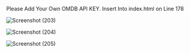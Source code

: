 Please Add Your Own OMDB API KEY. Insert Into index.html on Line 178

![Screenshot (203)](https://github.com/user-attachments/assets/53039dc3-003e-4b29-a74a-1f6be9e7ca67)


![Screenshot (204)](https://github.com/user-attachments/assets/beec2912-e04f-43f8-bd3e-2369a4c9dc30)


![Screenshot (205)](https://github.com/user-attachments/assets/1a9f17be-62c6-4d38-88c0-f53f4804952d)
